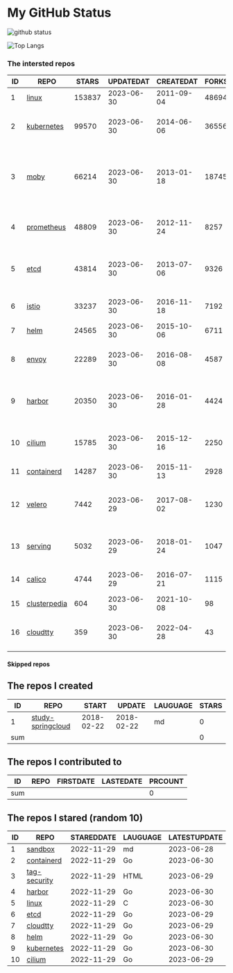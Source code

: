 # My GitHub Status

<img src="https://github-readme-stats-1.yihong0618.vercel.app/api?username=daoqingniu&show_icons=true&&&hide_title=true&count_private=true" alt="github status" />

![Top Langs](https://github-readme-stats-1.yihong0618.vercel.app/api/top-langs/?username=daoqingniu&layout=compact)

<!--START_SECTION:github_repos-->
### The intersted repos
| ID |                              REPO                               | STARS  | UPDATEDAT  | CREATEDAT  | FORKSCOUNT |                                              DESCRIPTIONS                                              |
|----|-----------------------------------------------------------------|--------|------------|------------|------------|--------------------------------------------------------------------------------------------------------|
|  1 | [linux](https://github.com/torvalds/linux)                      | 153837 | 2023-06-30 | 2011-09-04 |      48694 | Linux kernel source tree                                                                               |
|  2 | [kubernetes](https://github.com/kubernetes/kubernetes)          |  99570 | 2023-06-30 | 2014-06-06 |      36556 | Production-Grade Container Scheduling and Management                                                   |
|  3 | [moby](https://github.com/moby/moby)                            |  66214 | 2023-06-30 | 2013-01-18 |      18745 | Moby Project - a collaborative project for the container ecosystem to assemble container-based systems |
|  4 | [prometheus](https://github.com/prometheus/prometheus)          |  48809 | 2023-06-30 | 2012-11-24 |       8257 | The Prometheus monitoring system and time series database.                                             |
|  5 | [etcd](https://github.com/etcd-io/etcd)                         |  43814 | 2023-06-30 | 2013-07-06 |       9326 | Distributed reliable key-value store for the most critical data of a distributed system                |
|  6 | [istio](https://github.com/istio/istio)                         |  33237 | 2023-06-30 | 2016-11-18 |       7192 | Connect, secure, control, and observe services.                                                        |
|  7 | [helm](https://github.com/helm/helm)                            |  24565 | 2023-06-30 | 2015-10-06 |       6711 | The Kubernetes Package Manager                                                                         |
|  8 | [envoy](https://github.com/envoyproxy/envoy)                    |  22289 | 2023-06-30 | 2016-08-08 |       4587 | Cloud-native high-performance edge/middle/service proxy                                                |
|  9 | [harbor](https://github.com/goharbor/harbor)                    |  20350 | 2023-06-30 | 2016-01-28 |       4424 | An open source trusted cloud native registry project that stores, signs, and scans content.            |
| 10 | [cilium](https://github.com/cilium/cilium)                      |  15785 | 2023-06-30 | 2015-12-16 |       2250 | eBPF-based Networking, Security, and Observability                                                     |
| 11 | [containerd](https://github.com/containerd/containerd)          |  14287 | 2023-06-30 | 2015-11-13 |       2928 | An open and reliable container runtime                                                                 |
| 12 | [velero](https://github.com/vmware-tanzu/velero)                |   7442 | 2023-06-29 | 2017-08-02 |       1230 | Backup and migrate Kubernetes applications and their persistent volumes                                |
| 13 | [serving](https://github.com/knative/serving)                   |   5032 | 2023-06-29 | 2018-01-24 |       1047 | Kubernetes-based, scale-to-zero, request-driven compute                                                |
| 14 | [calico](https://github.com/projectcalico/calico)               |   4744 | 2023-06-29 | 2016-07-21 |       1115 | Cloud native networking and network security                                                           |
| 15 | [clusterpedia](https://github.com/clusterpedia-io/clusterpedia) |    604 | 2023-06-30 | 2021-10-08 |         98 | The Encyclopedia of Kubernetes clusters                                                                |
| 16 | [cloudtty](https://github.com/cloudtty/cloudtty)                |    359 | 2023-06-30 | 2022-04-28 |         43 | A Friendly Kubernetes CloudShell (Web Terminal) !                                                      |



#### Skipped repos
<!--END_SECTION:github_repos-->

<!--START_SECTION:my_github-->
## The repos I created
| ID  |                                 REPO                                 |   START    |   UPDATE   | LAUGUAGE | STARS |
|-----|----------------------------------------------------------------------|------------|------------|----------|-------|
|   1 | [study-springcloud](https://github.com/daoqingniu/study-springcloud) | 2018-02-22 | 2018-02-22 | md       |     0 |
| sum |                                                                      |            |            |          |     0 |

## The repos I contributed to
| ID  | REPO | FIRSTDATE | LASTEDATE | PRCOUNT |
|-----|------|-----------|-----------|---------|
| sum |      |           |           |       0 |

## The repos I stared (random 10)
| ID |                          REPO                          | STAREDDATE | LAUGUAGE | LATESTUPDATE |
|----|--------------------------------------------------------|------------|----------|--------------|
|  1 | [sandbox](https://github.com/cncf/sandbox)             | 2022-11-29 | md       | 2023-06-28   |
|  2 | [containerd](https://github.com/containerd/containerd) | 2022-11-29 | Go       | 2023-06-30   |
|  3 | [tag-security](https://github.com/cncf/tag-security)   | 2022-11-29 | HTML     | 2023-06-29   |
|  4 | [harbor](https://github.com/goharbor/harbor)           | 2022-11-29 | Go       | 2023-06-30   |
|  5 | [linux](https://github.com/torvalds/linux)             | 2022-11-29 | C        | 2023-06-30   |
|  6 | [etcd](https://github.com/etcd-io/etcd)                | 2022-11-29 | Go       | 2023-06-29   |
|  7 | [cloudtty](https://github.com/cloudtty/cloudtty)       | 2022-11-29 | Go       | 2023-06-29   |
|  8 | [helm](https://github.com/helm/helm)                   | 2022-11-29 | Go       | 2023-06-30   |
|  9 | [kubernetes](https://github.com/kubernetes/kubernetes) | 2022-11-29 | Go       | 2023-06-30   |
| 10 | [cilium](https://github.com/cilium/cilium)             | 2022-11-29 | Go       | 2023-06-29   |

<!--END_SECTION:my_github-->
